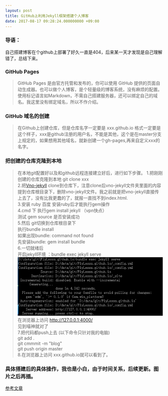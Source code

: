 ```yaml
---
layout: post
title: GitHub上利用Jekyll框架搭建个人博客
date: 2017-08-17 09:28:24.000000000 +09:00
---
```


### 导语：<br>
 自己搭建博客在个github上部署了好久一直是404，后来某一天才发现是自己理解错了，总结下来。
### GitHub Pages
>GitHub Pages 是由官方托管和发布的，你可以使用 GitHub 提供的页面自动生成器。也可以做个人博客，是个轻量级的博客系统，没有麻烦的配置。使用标记语言如Markdown，不需自己搭建服务器，还可以绑定自己的域名。我这里没有绑定域名，所以不作介绍。
### GitHub 域名的创建
> 在Github上创建仓库，但是仓库名字一定要是 xxx.github.io  格式一定要是这个样子，xxx是github注册的用户名，不能是其他，这个是在master分支上规定的，如果想用其他域名，就新创建一个gh-pages,再来自定义xxx的名字。
### 把创建的仓库克隆到本地
>在本地git配置好以及和github远程连接建立好后，进行如下步骤。
1.把刚刚创建的仓库克隆到本地 git clone xxx <br>
2.把[Vno-jekyll](https://github.com/onevcat/vno-jekyll) clone到仓库下，注意clone后vno-jekyll文件夹里面的内容提到仓库根目录下，删除vno-jekyll文件。我之前就是把vno-jekyll直接传上去了，没有比我更蠢的了，就报一直找不到index.html.<br>
3.安装 ruby 百度  安装ruby后才能执行gem操作<br>
4.cmd 下 执行gem install jekyll （vpn快点）<br>
  测试 gem source  是否安装成功<br>
5.然后  git切换到仓库根目录下<br>
  执行bundle install<br>
  如果出现bundle: command not found<br> 
  先安装bundle: gem install bundle<br>
6.一切就绪后<br>
   开启jekyll环境 ：bundle exec jekyll serve<br> 
   ![](/images/run.jpg)
   在浏览器上访问 http://127.0.0.1:4000/<br>
见到喵神就对了<br>
7.把代码都push上去  (以下命令只针对我的电脑)<br>
   git add .<br>
   git cmmmit -m "blog"<br>
   git push origin master<br>
8.在浏览器上访问 xxx.github.io就可以看到了。<br>

### 具体搭建后的具体操作，我也是小白，由于时间关系，后续更新。图片之后再插。<br>
[参考文章](http://www.jianshu.com/p/88c9e72978b4)

